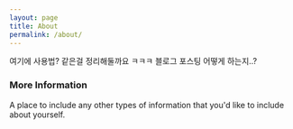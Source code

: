 ```yaml
---
layout: page
title: About
permalink: /about/
---
```


여기에 사용법? 같은걸 정리해둘까요 ㅋㅋㅋ
블로그 포스팅 어떻게 하는지..?

### More Information

A place to include any other types of information that you'd like to include about yourself.

<!-- ### Contact me

[email@domain.com](mailto:email@domain.com) -->